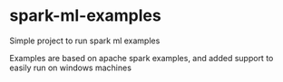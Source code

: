# spark-ml-examples
Simple project to run spark ml examples

Examples are based on apache spark examples, and added support to easily run on windows machines
